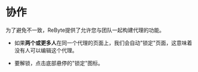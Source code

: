 # 协作

为了避免不一致，ReByte提供了允许您与团队一起构建代理的功能。

* 如果**两个或更多人**在同一个代理的页面上，我们会自动"锁定"页面，这意味着没有人可以编辑这个代理。

* 要解锁，点击底部悬停的"锁定"图标。

<figure><img src="../images/collaboration.png" alt=""></figure>




